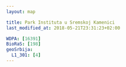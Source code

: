 ```yaml
---
layout: map

title: Park Instituta u Sremskoj Kamenici
last_modified_at: 2018-05-21T23:31:23+02:00

WDPA: [16391]
BioRaS: [198]
geoSrbija:
  L1_301: [4]
---
```

